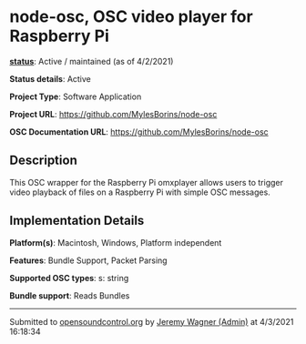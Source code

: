# node-osc, OSC video player for Raspberry Pi

**[status](../implementation-status.html)**: Active / maintained (as of 4/2/2021)

**Status details**: 
Active

**Project Type**: Software Application

**Project URL**: <https://github.com/MylesBorins/node-osc>

**OSC Documentation URL**: <https://github.com/MylesBorins/node-osc>

## Description

This OSC wrapper for the Raspberry Pi omxplayer allows users to trigger video playback of files on a Raspberry Pi with simple OSC messages.

## Implementation Details

**Platform(s)**: Macintosh, Windows, Platform independent

**Features**: Bundle Support, Packet Parsing

**Supported OSC types**: s: string

**Bundle support**: Reads Bundles

---
Submitted to [opensoundcontrol.org](https://opensoundcontrol.org) by [Jeremy Wagner (Admin)](https://github.com/MylesBorins/node-osc) at 4/3/2021 16:18:34
